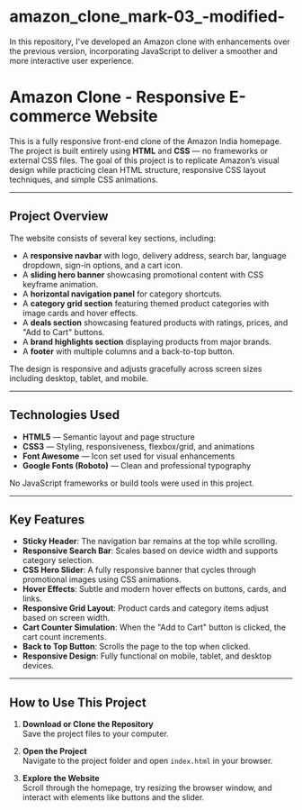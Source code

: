 # amazon_clone_mark-03_-modified-
In this repository, I've developed an Amazon clone with enhancements over the previous version, incorporating JavaScript to deliver a smoother and more interactive user experience.

# Amazon Clone - Responsive E-commerce Website

This is a fully responsive front-end clone of the Amazon India homepage. The project is built entirely using **HTML** and **CSS** — no frameworks or external CSS files. The goal of this project is to replicate Amazon’s visual design while practicing clean HTML structure, responsive CSS layout techniques, and simple CSS animations.

---

## Project Overview

The website consists of several key sections, including:

- A **responsive navbar** with logo, delivery address, search bar, language dropdown, sign-in options, and a cart icon.
- A **sliding hero banner** showcasing promotional content with CSS keyframe animation.
- A **horizontal navigation panel** for category shortcuts.
- A **category grid section** featuring themed product categories with image cards and hover effects.
- A **deals section** showcasing featured products with ratings, prices, and "Add to Cart" buttons.
- A **brand highlights section** displaying products from major brands.
- A **footer** with multiple columns and a back-to-top button.

The design is responsive and adjusts gracefully across screen sizes including desktop, tablet, and mobile.

---

## Technologies Used

- **HTML5** — Semantic layout and page structure
- **CSS3** — Styling, responsiveness, flexbox/grid, and animations
- **Font Awesome** — Icon set used for visual enhancements
- **Google Fonts (Roboto)** — Clean and professional typography

No JavaScript frameworks or build tools were used in this project.

---

## Key Features

- **Sticky Header**: The navigation bar remains at the top while scrolling.
- **Responsive Search Bar**: Scales based on device width and supports category selection.
- **CSS Hero Slider**: A fully responsive banner that cycles through promotional images using CSS animations.
- **Hover Effects**: Subtle and modern hover effects on buttons, cards, and links.
- **Responsive Grid Layout**: Product cards and category items adjust based on screen width.
- **Cart Counter Simulation**: When the "Add to Cart" button is clicked, the cart count increments.
- **Back to Top Button**: Scrolls the page to the top when clicked.
- **Responsive Design**: Fully functional on mobile, tablet, and desktop devices.

---

## How to Use This Project

1. **Download or Clone the Repository**  
   Save the project files to your computer.

2. **Open the Project**  
   Navigate to the project folder and open `index.html` in your browser.

3. **Explore the Website**  
   Scroll through the homepage, try resizing the browser window, and interact with elements like buttons and the slider.





